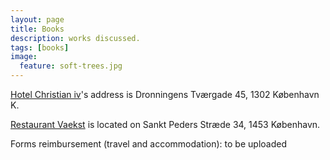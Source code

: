 ```yaml
---
layout: page
title: Books
description: works discussed.
tags: [books]
image:
  feature: soft-trees.jpg
---
```


[Hotel Christian iv](https://www.hotelchristianiv.dk/)'s address is Dronningens Tværgade 45, 1302 København K.


[Restaurant Vaekst](https://cofoco.dk/restauranter/vaekst/) is located on Sankt Peders Stræde 34, 1453 København.


Forms reimbursement (travel and accommodation): to be uploaded 
